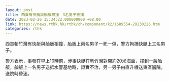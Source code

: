 ```yaml
---
layout: post
title: 西貢有快艇與舢舨相撞　3名男子被捕
date: 2023-02-26 15:34:22.000000000 +08:00
link: https://news.rthk.hk/rthk/ch/component/k2/1689554-20230226.htm
categories: rthk
---
```


西貢斬竹灣有快艇與舢舨相撞，舢舨上兩名男子一死一傷，警方拘捕快艇上三名男子。

警方表示，事發在早上10時前，涉事快艇在斬竹灣對開約20米海面，撞到一艘舢舨，舢舨上一名男子送抵水警基地時，證實不治，另一男子由直升機送東區醫院，送院時昏迷。

